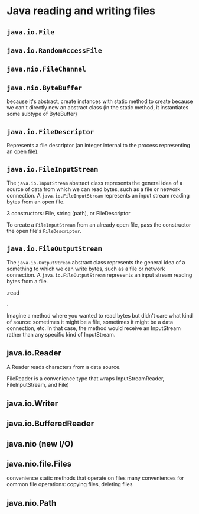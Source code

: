 # Java reading and writing files

## `java.io.File`



## `java.io.RandomAccessFile`




## `java.nio.FileChannel`

## `java.nio.ByteBuffer`

because it's abstract, create instances with static method to create because we can't directly new an abstract class (in the static method, it instantiates some subtype of ByteBuffer)

## `java.io.FileDescriptor`

Represents a file descriptor (an integer internal to the process representing an open file).

## `java.io.FileInputStream`

The `java.io.InputStream` abstract class represents the general idea of a source of data from which we can read bytes, such as a file or network connection. A `java.io.FileInputStream` represents an input stream reading bytes from an open file.

3 constructors: File, string (path), or FileDescriptor

To create a `FileInputStream` from an already open file, pass the constructor the open file's `FileDescriptor`.

## `java.io.FileOutputStream`

The `java.io.OutputStream` abstract class represents the general idea of a something to which we can write bytes, such as a file or network connection. A `java.io.FileOutputStream` represents an input stream reading bytes from a file.


.read

.

Imagine a method where you wanted to read bytes but didn't care what kind of source: sometimes it might be a file, sometimes it might be a data connection, etc. In that case, the method would receive an InputStream rather than any specific kind of InputStream.







## java.io.Reader

A Reader reads characters from a data source.

FileReader is a convenience type that wraps InputStreamReader, FileInputStream, and File)


## java.io.Writer


## java.io.BufferedReader





## java.nio (new I/O)

## java.nio.file.Files

convenience static methods that operate on files
many conveniences for common file operations: copying files, deleting files

## java.nio.Path